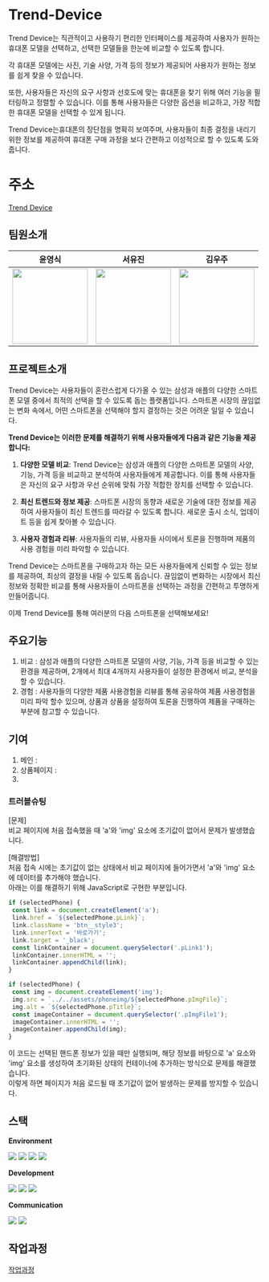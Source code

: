 # Trend-Device
Trend Device는 직관적이고 사용하기 편리한 인터페이스를 제공하여 사용자가 원하는 휴대폰 모델을 선택하고, 선택한 모델들을 한눈에 비교할 수 있도록 합니다.

각 휴대폰 모델에는 사진, 기술 사양, 가격 등의 정보가 제공되어 사용자가 원하는 정보를 쉽게 찾을 수 있습니다.

또한, 사용자들은 자신의 요구 사항과 선호도에 맞는 휴대폰을 찾기 위해 여러 기능을 필터링하고 정렬할 수 있습니다. 이를 통해 사용자들은 다양한 옵션을 비교하고, 가장 적합한 휴대폰 모델을 선택할 수 있게 됩니다.

Trend Device는휴대폰의 장단점을 명확히 보여주며, 사용자들이 최종 결정을 내리기 위한 정보를 제공하여 휴대폰 구매 과정을 보다 간편하고 이성적으로 할 수 있도록 도와줍니다.

# 주소
[Trend Device](http://trenddevice2023.dothome.co.kr/TDsite/php/main/main.php)

## 팀원소개
|윤영식|서유진|김우주|
|:---:|:---:|:---:|
|<img width="150px" src="https://avatars.githubusercontent.com/u/144635640?v=4" />|<img width="150px" src="https://avatars.githubusercontent.com/u/144635615?v=4">|<img width="150px" src="https://avatars.githubusercontent.com/u/144635615?v=4">|

## 프로젝트소개
<p>
Trend Device는 사용자들이 혼란스럽게 다가올 수 있는 삼성과 애플의 다양한 스마트폰 모델 중에서 최적의 선택을 할 수 있도록 돕는 플랫폼입니다.
스마트폰 시장의 끊임없는 변화 속에서, 어떤 스마트폰을 선택해야 할지 결정하는 것은 어려운 일일 수 있습니다.

<strong>Trend Device는 이러한 문제를 해결하기 위해 사용자들에게 다음과 같은 기능을 제공합니다:</strong>

1. <strong>다양한 모델 비교</strong>: Trend Device는 삼성과 애플의 다양한 스마트폰 모델의 사양, 기능, 가격 등을 비교하고 분석하여 사용자들에게 제공합니다. 이를 통해 사용자들은 자신의 요구 사항과 우선 순위에 맞춰 가장 적합한 장치를 선택할 수 있습니다.

2. <strong>최신 트렌드와 정보 제공</strong>: 스마트폰 시장의 동향과 새로운 기술에 대한 정보를 제공하여 사용자들이 최신 트렌드를 따라갈 수 있도록 합니다. 새로운 출시 소식, 업데이트 등을 쉽게 찾아볼 수 있습니다.

3. <strong>사용자 경험과 리뷰</strong>: 사용자들의 리뷰, 사용자들 사이에서 토론을 진행하며 제품의 사용 경험을 미리 파악할 수 있습니다.

Trend Device는 스마트폰을 구매하고자 하는 모든 사용자들에게 신뢰할 수 있는 정보를 제공하여, 최상의 결정을 내릴 수 있도록 돕습니다. 끊임없이 변화하는 시장에서 최신 정보와 정확한 비교를 통해 사용자들이 스마트폰을 선택하는 과정을 간편하고 투명하게 만들어줍니다.

이제 Trend Device를 통해 여러분의 다음 스마트폰을 선택해보세요!
</p>

## 주요기능
1. 비교 : 삼성과 애플의 다양한 스마트폰 모델의 사양, 기능, 가격 등을 비교할 수 있는 환경을 제공하며, 2개에서 최대 4개까지 사용자들이 설정한 환경에서 비교, 분석을 할 수 있습니다.
2. 경험 : 사용자들의 다양한 제품 사용경험을 리뷰를 통해 공유하여 제품 사용경험을 미리 파악 할수 있으며, 상품과 상품을 설정하여 토론을 진행하여 제품을 구매하는 부분에 참고할 수 있습니다.

## 기여
1. 메인 :
2. 상품페이지 :
3. 

### 트러블슈팅
[문제]   
비교 페이지에 처음 접속했을 때 'a'와 'img' 요소에 초기값이 없어서 문제가 발생했습니다.   
   
[해결방법]   
처음 접속 시에는 초기값이 없는 상태에서 비교 페이지에 들어가면서 'a'와 'img' 요소에 데이터를 추가해야 했습니다.   
아래는 이를 해결하기 위해 JavaScript로 구현한 부분입니다.   
```js
if (selectedPhone) {
 const link = document.createElement('a');
 link.href = `${selectedPhone.pLink}`;
 link.className = 'btn__style3';
 link.innerText = '바로가기';
 link.target = '_black';
 const linkContainer = document.querySelector('.pLink1');
 linkContainer.innerHTML = '';
 linkContainer.appendChild(link);
}

if (selectedPhone) {
 const img = document.createElement('img');
 img.src = `../../assets/phoneimg/${selectedPhone.pImgFile}`;
 img.alt = `${selectedPhone.pTitle}`;
 const imageContainer = document.querySelector('.pImgFile1');
 imageContainer.innerHTML = '';
 imageContainer.appendChild(img);
}
```
이 코드는 선택된 핸드폰 정보가 있을 때만 실행되며, 해당 정보를 바탕으로 'a' 요소와 'img' 요소를 생성하여 초기화된 상태의 컨테이너에 추가하는 방식으로 문제를 해결했습니다.   
이렇게 하면 페이지가 처음 로드될 때 초기값이 없어 발생하는 문제를 방지할 수 있습니다.   

## 스택
<div disflay="flex" flex-direction:column; align-items:flex-start;>
  <p><strong>Environment</strong></p>
  <div>
    <img src="https://img.shields.io/badge/VisualStudioCode-007ACC?style=flat-square&logo=VisualStudioCode&logoColor=white">
    <img src="https://img.shields.io/badge/Github-181717?style=flat-square&logo=Github&logoColor=white"> 
    <img src="https://img.shields.io/badge/Git-F05032?style=flat-square&logo=Git&logoColor=white">
    <img src="https://img.shields.io/badge/Filezilla-BF0000?style=flat-square&logo=Filezilla&logoColor=white">
  </div>
  <p><strong>Development</strong></p>
  <div>
    <img src="https://img.shields.io/badge/html5-E34F26?style=flat-square&logo=html5&logoColor=white"> 
    <img src="https://img.shields.io/badge/css-1572B6?style=flat-square&logo=css3&logoColor=white">
    <img src="https://img.shields.io/badge/PHP-777BB4?style=flat-square&logo=PHP&logoColor=black">
  </div>
  <p><strong>Communication</strong></p>
  <div>
    <img src="https://img.shields.io/badge/Slack-4A154B?style=flat-square&logo=Slack&logoColor=white">
    <img src="https://img.shields.io/badge/Notion-000000?style=flat-square&logo=Notion&logoColor=white">
  </div>
</div>

## 작업과정
[작업과정](http://trenddevice2023.dothome.co.kr/TDsite/html_index.html)



